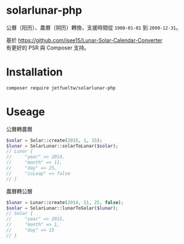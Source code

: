 # solarlunar-php

公曆（阳历）、農曆（阴历）轉換，支援時間從 `1900-01-01` 到 `2099-12-31`。

基於 https://github.com/isee15/Lunar-Solar-Calendar-Converter  
有更好的 PSR 與 Composer 支持。

# Installation

```sh
composer require jetfueltw/solarlunar-php
```

# Useage

公曆轉農曆
```php
$solar = Solar::create(2015, 1, 15);
$lunar = SolarLunar::solarToLunar($solar);
// Lunar {
//     "year" => 2014,
//     "month" => 11,
//     "day" => 25,
//     "isLeap" => false
// }
```

農曆轉公曆
```php
$lunar = Lunar::create(2014, 11, 25, false);
$solar = SolarLunar::lunarToSolar($lunar);
// Solar {
//     "year" => 2015,
//     "month" => 1,
//     "day" => 15
// }
```
